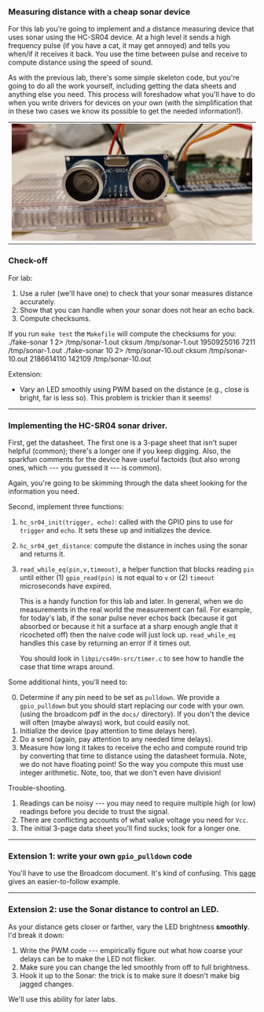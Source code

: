 ### Measuring distance with a cheap sonar device
	
For this lab you're going to implement and a distance measuring device
that uses sonar using the HC-SR04 device.  At a high level it sends a
high frequency pulse (if you have a cat, it may get annoyed) and tells
you when/if it receives it back.  You use the time between pulse and
receive to compute distance using the speed of sound.

As with the previous lab, there's some simple skeleton code, but you're
going to do all the work yourself, including getting the data sheets
and anything else you need.  This process will foreshadow what you'll
have to do when you write drivers for devices on your own (with the
simplification that in these two cases we know its possible to get the
needed information!).

<table><tr><td>
  <img src="images/hc-sr04.jpg"/>
</td></tr></table>


### Check-off

For lab:
   1. Use a ruler (we'll have one) to check that your sonar measures distance accurately.
   2. Show that you can handle when your sonar does not hear an echo back.
   3. Compute checksums.

If you run `make test` the `Makefile` will compute the checksums for you:
    ./fake-sonar 1 2> /tmp/sonar-1.out
    cksum /tmp/sonar-1.out
    1950925016 7211 /tmp/sonar-1.out
    ./fake-sonar 10 2> /tmp/sonar-10.out
    cksum /tmp/sonar-10.out
    2186614110 142109 /tmp/sonar-10.out

Extension: 
   - Vary an LED smoothly using PWM based on the distance (e.g.,
    close is bright, far is less so).  This problem is trickier than
    it seems!


----------------------------------------------------------------------
### Implementing the HC-SR04 sonar driver.

First, get the datasheet.  The first one is a 3-page sheet that isn't
super helpful (common); there's a longer one if you keep digging.
Also, the sparkfun comments for the device have useful factoids (but
also wrong ones, which --- you guessed it --- is common).

Again, you're going to be skimming through the data sheet looking
for the information you need.

Second, implement three functions:
 1. `hc_sr04_init(trigger, echo)`: called with the GPIO pins to use for 
    `trigger` and `echo`.  It sets these up and initializes the device.
 2. `hc_sr04_get_distance`: compute the distance in inches using the sonar
     and returns it.
 3. `read_while_eq(pin,v,timeout)`, a helper function that blocks reading `pin`
     until either (1) `gpio_read(pin)` is not equal to `v` or (2) `timeout`
     microseconds have expired.   

     This is a handy function for this lab and later.  In general, when
     we do measurements in the real world the measurement can fail.
     For example, for today's lab, if the sonar pulse never echos back
     (because it got absorbed or because it hit a surface at a sharp
     enough  angle that it ricocheted off) then the naive code will just
     lock up.  `read_while_eq` handles this case by returning an error
     if it times out.

     You should look in `libpi/cs49n-src/timer.c` to see how to handle
     the case that time wraps around.

Some additional hints, you'll need to:

 0. Determine if any pin need to be set as `pulldown`.  We provide a
    `gpio_pulldown` but you should start replacing our code with your own.
    (using the broadcom pdf in the `docs/` directory).  If you don't 
    the device will often (maybe always) work, but could easily not.
 1. Initialize the device (pay attention to time delays here).
 2. Do a send (again, pay attention to any needed time delays).
 3. Measure how long it takes to receive the echo and compute round trip
    by converting that time to distance using the datasheet formula.
    Note, we do not have floating point!  So the way you compute this must
    use integer arithmetic.  Note, too, that we don't even have division!

Trouble-shooting.

  1. Readings can be noisy --- you may need to require multiple
  high (or low) readings before you decide to trust the signal.
  2. There are conflicting accounts of what value voltage you
  need for `Vcc`.
  3. The initial 3-page data sheet you'll find sucks; look for
  a longer one. 

----------------------------------------------------------------------
### Extension 1: write your own `gpio_pulldown` code 

You'll have to use the Broadcom document. It's kind of confusing.  This [page](http://what-when-how.com/Tutorial/topic-334jc9v/Raspberry-Pi-Hardware-Reference-126.html) gives an easier-to-follow example.

----------------------------------------------------------------------
### Extension 2: use the Sonar distance to control an LED.

As your distance gets closer or farther,  vary the LED brightness **smoothly**.
I'd break it down:

   1. Write the PWM code --- empirically figure out what how coarse your
      delays can be to make the LED not flicker.
   2. Make sure you can change the led smoothly from off to full brightness.
   3. Hook it up to the Sonar: the trick is to make sure it doesn't make big jagged
      changes.

We'll use this ability for later labs.

